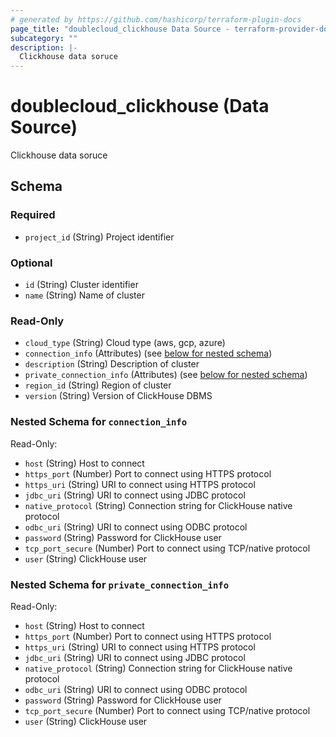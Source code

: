 ```yaml
---
# generated by https://github.com/hashicorp/terraform-plugin-docs
page_title: "doublecloud_clickhouse Data Source - terraform-provider-doublecloud"
subcategory: ""
description: |-
  Clickhouse data soruce
---
```


# doublecloud_clickhouse (Data Source)

Clickhouse data soruce



<!-- schema generated by tfplugindocs -->
## Schema

### Required

- `project_id` (String) Project identifier

### Optional

- `id` (String) Cluster identifier
- `name` (String) Name of cluster

### Read-Only

- `cloud_type` (String) Cloud type (aws, gcp, azure)
- `connection_info` (Attributes) (see [below for nested schema](#nestedatt--connection_info))
- `description` (String) Description of cluster
- `private_connection_info` (Attributes) (see [below for nested schema](#nestedatt--private_connection_info))
- `region_id` (String) Region of cluster
- `version` (String) Version of ClickHouse DBMS

<a id="nestedatt--connection_info"></a>
### Nested Schema for `connection_info`

Read-Only:

- `host` (String) Host to connect
- `https_port` (Number) Port to connect using HTTPS protocol
- `https_uri` (String) URI to connect using HTTPS protocol
- `jdbc_uri` (String) URI to connect using JDBC protocol
- `native_protocol` (String) Connection string for ClickHouse native protocol
- `odbc_uri` (String) URI to connect using ODBC protocol
- `password` (String) Password for ClickHouse user
- `tcp_port_secure` (Number) Port to connect using TCP/native protocol
- `user` (String) ClickHouse user


<a id="nestedatt--private_connection_info"></a>
### Nested Schema for `private_connection_info`

Read-Only:

- `host` (String) Host to connect
- `https_port` (Number) Port to connect using HTTPS protocol
- `https_uri` (String) URI to connect using HTTPS protocol
- `jdbc_uri` (String) URI to connect using JDBC protocol
- `native_protocol` (String) Connection string for ClickHouse native protocol
- `odbc_uri` (String) URI to connect using ODBC protocol
- `password` (String) Password for ClickHouse user
- `tcp_port_secure` (Number) Port to connect using TCP/native protocol
- `user` (String) ClickHouse user


